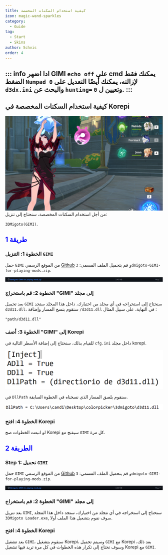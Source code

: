 ```yaml
---
title: كيفية استخدام السكنات المخصصة
icon: magic-wand-sparkles
category:
  - Guide
tag:
  - Start
  - Skins
author: Schvis
order: 4
---
```


::: info  ادا اضهر GIMI  `echo off` على cmd يمكنك فقط الضغط `Numpad 0` لإزالته، يمكنك أيضًا التعديل على `d3dx.ini` والبحث عن `hunting=` وتعيين ل `0`. 
:::
---

## كيفية استخدام السكنات المخصصة في Korepi

![](/assets/images/docs/202312/example.png)
من أجل استخدام السكنات المخصصة، سنحتاج إلى تنزيل: 

`3DMigoto(GIMI)`.
## <span style='color:blue;'>طريقة 1</span>
### الخطوة 1: التنزيل `GIMI`

حمل `GIMI` من الموقع الرسمي [Github](https://github.com/SilentNightSound/GI-Model-Importer/releases/tag/v7.0) و قم بتحميل الملف المسمى: `3dmigoto-GIMI-for-playing-mods.zip`.

![](/assets/images/docs/202312/3dm-1.png)

### الخطوة 2: قم باستخراج "GIMI" إلى مجلد

بعد تحميل `GIMI` سنحتاج إلى استخراجه في أي مجلد من اختيارك، داخل هذا المجلد ستجد `d3d11.dll`، سنقوم بنسخ المسار وإضافة `/d3d11.dll` في النهاية، على سبيل المثال :

`"path/d3d11.dll"`

### الخطوة 3: أضف "GIMI" إلى Korepi

للقيام بذلك، سنحتاج إلى إضافة الأسطر التالية في `cfg.ini` داخل مجلد korepi.

![](/assets/images/docs/202312/3dm-2.png)

في `DllPath` سنقوم بلصق المسار الذي نسخناه في الخطوة السابقة.

![](/assets/images/docs/202312/3dm-3.png)

### الخطوة 4: افتح Korepi

لو اتبعت الخطوات صح Korepi سيفتح مع `GIMI` كل مرة.

## <span style='color:blue;'>الطريقة 2</span>
### Step 1: تحميل `GIMI`

حمل `GIMI` من الموقع الرسمي [Github](https://github.com/SilentNightSound/GI-Model-Importer/releases/tag/v7.0) و قم بتحميل الملف المسمى: `3dmigoto-GIMI-for-playing-mods.zip`.

![](/assets/images/docs/202312/3dm-1.png)

### الخطوة 2: قم باستخراج "GIMI" إلى مجلد

بعد تنزيل `GIMI`, سنحتاج إلى استخراجه في أي مجلد من اختيارك، ستجد داخل هذا المجلد `3DMigoto Loader.exe`, سوف نقوم بتشغيل هذا الملف أولا.

### الخطوة 4: افتح Korepi

بعد تشغيل `GIMI`، سنقوم بتشغيل Korepi، وسيتم تحميل `GIMI` مع Korepi بعد ذلك، وسوف تحتاج إلى تكرار هذه الخطوات في كل مرة تريد فيها تشغيل Korepi مع `GIMI`.



